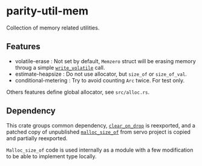 # parity-util-mem

Collection of memory related utilities.

## Features

- volatile-erase : Not set by default, `Memzero` struct will be erasing memory throug a simple [`write_volatile`](https://doc.rust-lang.org/std/ptr/fn.write_volatile.html) call.
- estimate-heapsize : Do not use allocator, but `size_of` or `size_of_val`.
- conditional-metering : Try to avoid counting `Arc` twice. For test only.

Others features define global allocator, see `src/alloc.rs`.

## Dependency

This crate groups common dependency, [`clear_on_drop`](https://crates.io/crates/clear_on_drop) is reexported, and a patched copy of unpublished [`malloc_size_of`](https://github.com/servo/servo/tree/master/components/malloc_size_of) from servo project is copied and partially reexported.

`Malloc_size_of` code is used internally as a module with a few modification to be able to implement type locally.
